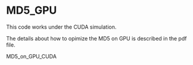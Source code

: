 # MD5_GPU

This code works under the CUDA simulation.

The details about how to opimize the MD5 on GPU is described in the pdf file.

MD5_on_GPU_CUDA
